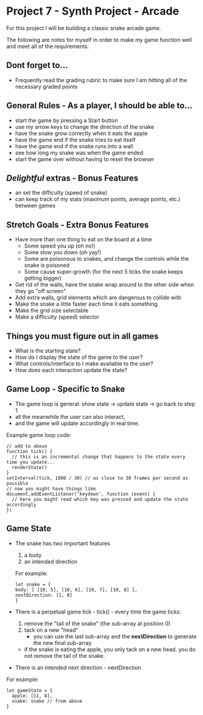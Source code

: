 # Project 7 - Synth Project - Arcade

For this project I will be building a classic snake arcade game.

The following are notes for myself in order to make my game function well and meet all of the requirements.

## Dont forget to...
* Frequently read the grading rubric to make sure I am hitting all of the necessary graded points

## General Rules - As a player, I should be able to...
* start the game by pressing a Start button
* use my arrow keys to change the direction of the snake
* have the snake grow correctly when it eats the apple
* have the game end if the snake tries to eat itself
* have the game end if the snake runs into a wall
* see how long my snake was when the game ended
* start the game over without having to reset the browser

## *Delightful* extras - Bonus Features
* an set the difficulty (speed of snake)
* can keep track of my stats (maximum points, average points, etc.) between games

## Stretch Goals - Extra Bonus Features
* Have more than one thing to eat on the board at a time
    * Some speed you up (oh no!)
    * Some slow you down (oh yay!)
    * Some are poisonous to snakes, and change the controls while the snake is poisoned
    * Some cause super-growth (for the next 5 ticks the snake keeps getting bigger)
* Get rid of the walls, have the snake wrap around to the other side when they go "off screen"
* Add extra walls, grid elements which are dangerous to collide with
* Make the snake a little faster each time it eats something
* Make the grid size selectable
* Make a difficulty (speed) selector


## Things you must figure out in all games
* What is the starting state?
* How do I display the state of the game to the user?
* What controls/interface to I make available to the user?
* How does each interaction update the state?

## Game Loop - Specific to Snake

* The game loop is general: show state -> update state -> go back to step 1
* all the meanwhile the user can also interact, 
* and the game will update accordingly in real time.

Example game loop code:

```
// add to above
function tick() {
  // this is an incremental change that happens to the state every time you update...
  renderState()
}
setInterval(tick, 1000 / 30) // as close to 30 frames per second as possible
// now you might have things like
document.addEventListener('keydown', function (event) {
  // here you might read which key was pressed and update the state accordingly
})
```

## Game State

* The snake has two important features
    1. a body
    2. an intended direction

    For example:
    ```
    let snake = {
  body: [ [10, 5], [10, 6], [10, 7], [10, 8] ],
  nextDirection: [1, 0]
    }
    ```

* There is a perpetual game tick - tick() - every time the game ticks:
    1. remove the "tail of the snake" (the sub-array at position 0) 
    2.  tack on a new "head" 
        * you can use the last sub-array and the **nextDirection** to generate the new final sub-array
    * if the snake is eating the apple, you only tack on a new head. you do not remove the tail of the snake.
* There is an intended next direction - nextDirection 

For example:
```
let gameState = {
  apple: [11, 8],
  snake: snake // from above
}
```
